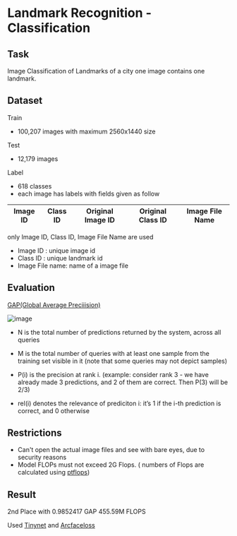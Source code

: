# Landmark Recognition - Classification

Task
----
Image Classification of Landmarks of a city
one image contains one landmark.

Dataset
----
Train
- 100,207 images with maximum 2560x1440 size

Test
- 12,179 images

Label
- 618 classes
- each image has labels with fields given as follow

Image ID | Class ID | Original Image ID | Original Class ID | Image File Name
-- | -- | -- | -- | --

only Image ID, Class ID, Image File Name are used
- Image ID : unique image id
- Class ID : unique landmark id
- Image File name: name of a image file

Evaluation
----
[GAP(Global Average Preciiision)](https://evaluations.readthedocs.io/en/latest/kaggle_2020/global_average_precision.html)

![image](https://user-images.githubusercontent.com/65278309/229817368-17a959ce-1d36-48f2-8e85-55f3af74912f.png)
- N is the total number of predictions returned by the system, across all queries

- M is the total number of queries with at least one sample from the training set visible in it (note that some queries may not depict samples)

- P(i) is the precision at rank i. (example: consider rank 3 - we have already made 3 predictions, and 2 of them are correct. Then P(3) will be 2/3)

- rel(i) denotes the relevance of prediciton i: it’s 1 if the i-th prediction is correct, and 0 otherwise

Restrictions
----
- Can't open the actual image files and see with bare eyes, due to security reasons 
- Model FLOPs must not exceed 2G Flops. ( numbers of Flops are calculated using [ptflops](https://github.com/sovrasov/flops-counter.pytorch))

Result
----
2nd Place with 0.9852417 GAP 455.59M FLOPS

Used [Tinynet](https://arxiv.org/abs/2010.14819v2) and [Arcfaceloss](https://openaccess.thecvf.com/content_CVPR_2019/papers/Deng_ArcFace_Additive_Angular_Margin_Loss_for_Deep_Face_Recognition_CVPR_2019_paper.pdf)
